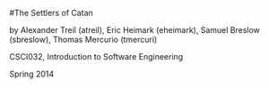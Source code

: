 #The Settlers of Catan

by Alexander Treil (atreil), Eric Heimark (eheimark), Samuel Breslow (sbreslow), Thomas Mercurio (tmercuri)

CSCI032, Introduction to Software Engineering

Spring 2014
